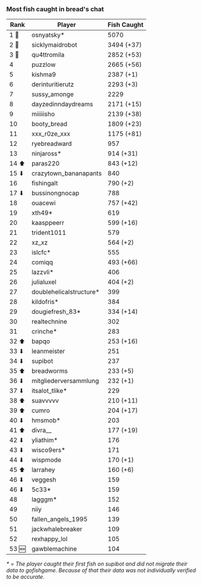 ### Most fish caught in bread's chat
| Rank | Player | Fish Caught |
|------|--------|-----------|
| 1 🥇  | osnyatsky* | 5070 |
| 2 🥈  | sicklymaidrobot | 3494 (+37) |
| 3 🥉  | qu4ttromila | 2852 (+53) |
| 4  | puzzlow | 2665 (+56) |
| 5  | kishma9 | 2387 (+1) |
| 6  | derinturitierutz | 2293 (+3) |
| 7  | sussy_amonge | 2229 |
| 8  | dayzedinndaydreams | 2171 (+15) |
| 9  | miiiiisho | 2139 (+38) |
| 10  | booty_bread | 1809 (+23) |
| 11  | xxx_r0ze_xxx | 1175 (+81) |
| 12  | ryebreadward | 957 |
| 13  | ninjaross* | 914 (+31) |
| 14 ⬆ | paras220 | 843 (+12) |
| 15 ⬇ | crazytown_bananapants | 840 |
| 16  | fishingalt | 790 (+2) |
| 17 ⬇ | bussinongnocap | 788 |
| 18  | ouacewi | 757 (+42) |
| 19  | xth49* | 619 |
| 20  | kaasppeerr | 599 (+16) |
| 21  | trident1011 | 579 |
| 22  | xz_xz | 564 (+2) |
| 23  | islcfc* | 555 |
| 24  | comiqq | 493 (+66) |
| 25  | lazzvli* | 406 |
| 26  | julialuxel | 404 (+2) |
| 27  | doublehelicalstructure* | 399 |
| 28  | kildofris* | 384 |
| 29  | dougiefresh_83* | 334 (+14) |
| 30  | realtechnine | 302 |
| 31  | crinche* | 283 |
| 32 ⬆ | bapqo | 253 (+16) |
| 33 ⬇ | leanmeister | 251 |
| 34 ⬇ | supibot | 237 |
| 35 ⬆ | breadworms | 233 (+5) |
| 36 ⬇ | mitgliederversammlung | 232 (+1) |
| 37 ⬇ | itsalot_tlike* | 229 |
| 38 ⬆ | suavvvvv | 210 (+11) |
| 39 ⬆ | cumro | 204 (+17) |
| 40 ⬇ | hmsmob* | 203 |
| 41 ⬆ | divra__ | 177 (+19) |
| 42 ⬇ | yliathim* | 176 |
| 43 ⬇ | wisco9ers* | 171 |
| 44 ⬇ | wispmode | 170 (+1) |
| 45 ⬆ | larrahey | 160 (+6) |
| 46 ⬇ | veggesh | 159 |
| 46 ⬇ | 5c33* | 159 |
| 48  | lagggm* | 152 |
| 49  | niiy | 146 |
| 50  | fallen_angels_1995 | 139 |
| 51  | jackwhalebreaker | 109 |
| 52  | rexhappy_lol | 105 |
| 53 🆕 | gawblemachine | 104 |

_* = The player caught their first fish on supibot and did not migrate their data to gofishgame. Because of that their data was not individually verified to be accurate._
